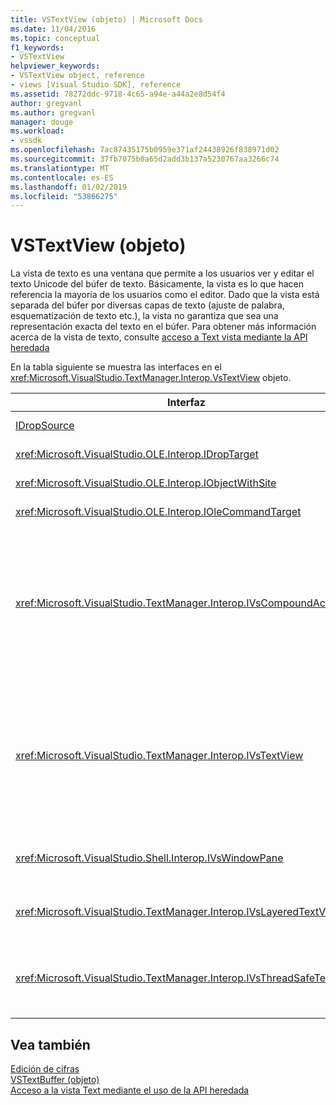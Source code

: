 ```yaml
---
title: VSTextView (objeto) | Microsoft Docs
ms.date: 11/04/2016
ms.topic: conceptual
f1_keywords:
- VSTextView
helpviewer_keywords:
- VSTextView object, reference
- views [Visual Studio SDK], reference
ms.assetid: 78272ddc-9718-4c65-a94e-a44a2e8d54f4
author: gregvanl
ms.author: gregvanl
manager: douge
ms.workload:
- vssdk
ms.openlocfilehash: 7ac87435175b0959e371af24438926f838971d02
ms.sourcegitcommit: 37fb7075b0a65d2add3b137a5230767aa3266c74
ms.translationtype: MT
ms.contentlocale: es-ES
ms.lasthandoff: 01/02/2019
ms.locfileid: "53866275"
---
```

# <a name="vstextview-object"></a>VSTextView (objeto)
La vista de texto es una ventana que permite a los usuarios ver y editar el texto Unicode del búfer de texto. Básicamente, la vista es lo que hacen referencia la mayoría de los usuarios como el editor. Dado que la vista está separada del búfer por diversas capas de texto (ajuste de palabra, esquematización de texto etc.), la vista no garantiza que sea una representación exacta del texto en el búfer. Para obtener más información acerca de la vista de texto, consulte [acceso a Text vista mediante la API heredada](../extensibility/accessing-thetext-view-by-using-the-legacy-api.md)  
  
 En la tabla siguiente se muestra las interfaces en el <xref:Microsoft.VisualStudio.TextManager.Interop.VsTextView> objeto.  
  
|Interfaz|Descripción|  
|---------------|-----------------|  
|[IDropSource](/windows/desktop/api/oleidl/nn-oleidl-idropsource)|Interfaz OLE estándar.|  
|<xref:Microsoft.VisualStudio.OLE.Interop.IDropTarget>|Interfaz OLE estándar.|  
|<xref:Microsoft.VisualStudio.OLE.Interop.IObjectWithSite>|Interfaz OLE estándar.|  
|<xref:Microsoft.VisualStudio.OLE.Interop.IOleCommandTarget>|Interfaz OLE estándar.|  
|<xref:Microsoft.VisualStudio.TextManager.Interop.IVsCompoundAction>|Permite la creación de acciones compuestas (es decir, las acciones que se agrupan en una unidad de deshacer y rehacer único).|  
|<xref:Microsoft.VisualStudio.TextManager.Interop.IVsTextView>|Proporciona los métodos básicos para administrar y tener acceso a la vista. `IVsTextView` no se subproceso seguro.|  
|<xref:Microsoft.VisualStudio.Shell.Interop.IVsWindowPane>|Crea y administra un panel de ventana.|  
|<xref:Microsoft.VisualStudio.TextManager.Interop.IVsLayeredTextView>|Interactúa con las capas de texto.|  
|<xref:Microsoft.VisualStudio.TextManager.Interop.IVsThreadSafeTextView>|Realiza operaciones en la vista desde un subproceso diferente.|  
  
## <a name="see-also"></a>Vea también  
 [Edición de cifras](https://www.microsoft.com/download/details.aspx?id=55984)   
 [VSTextBuffer (objeto)](../extensibility/vstextbuffer-object.md)   
 [Acceso a la vista Text mediante el uso de la API heredada](../extensibility/accessing-thetext-view-by-using-the-legacy-api.md)